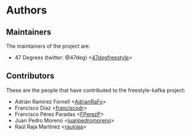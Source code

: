 # Authors

## Maintainers

The maintainers of the project are:

* 47 Degrees (twitter: @47deg) <[47degfreestyle](https://github.com/47degfreestyle)>

## Contributors

These are the people that have contributed to the freestyle-kafka project:

* Adrián Ramírez Fornell <[AdrianRaFo](https://github.com/AdrianRaFo)>
* Francisco Diaz <[franciscodr](https://github.com/franciscodr)>
* Francisco Pérez Paradas <[FPerezP](https://github.com/FPerezP)>
* Juan Pedro Moreno <[juanpedromoreno](https://github.com/juanpedromoreno)>
* Raúl Raja Martínez <[raulraja](https://github.com/raulraja)>